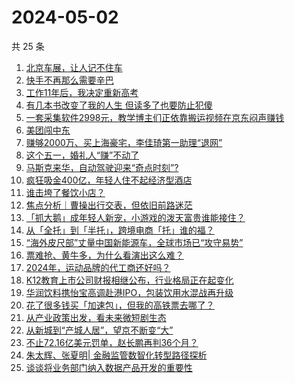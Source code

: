 # 2024-05-02

共 25 条

<!-- BEGIN 36KR -->
<!-- 最后更新时间 2024-05-02 07:01:14 +0800 -->
1. [北京车展，让人记不住车](https://36kr.com/p/2756065987725063)
1. [快手不再那么需要辛巴](https://36kr.com/p/2755912534686468)
1. [工作11年后，我决定重新高考](https://36kr.com/p/2754269911710470)
1. [有几本书改变了我的人生 但读多了也要防止犯傻](https://36kr.com/p/2681685828206729)
1. [一套采集软件2998元，教学博主们正依靠搬运视频在京东闷声赚钱](https://36kr.com/p/2755877033300612)
1. [美团闯中东](https://36kr.com/p/2755847586610179)
1. [赚够2000万、买上海豪宅，李佳琦第一助理“退网”](https://36kr.com/p/2755857337400321)
1. [这个五一，婚礼人“赚”不动了](https://36kr.com/p/2756630624893953)
1. [马斯克来华，自动驾驶迎来“奇点时刻”?](https://36kr.com/p/2756071160969987)
1. [疯狂吸金400亿，年轻人住不起经济型酒店](https://36kr.com/p/2756617057090563)
1. [谁击垮了餐饮小店？](https://36kr.com/p/2753106356091657)
1. [焦点分析｜曹操出行交表，但依旧前路迷茫](https://36kr.com/p/2755458802187013)
1. [「抓大鹅」成年轻人新宠，小游戏的泼天富贵谁能接住？](https://36kr.com/p/2756756011777026)
1. [从「全托」到「半托」，跨境电商「托」谁的福？](https://36kr.com/p/2756042208393991)
1. [“海外皮尺部”丈量中国新能源车，全球市场已“攻守易势”](https://36kr.com/p/2755964444643971)
1. [票难抢、黄牛多，为什么看演出这么难？](https://36kr.com/p/2756758126050310)
1. [2024年，运动品牌的代工商还好吗？](https://36kr.com/p/2755812831542020)
1. [K12教育上市公司财报相继公布，行业格局正在起变化](https://36kr.com/p/2756118590601988)
1. [华润饮料携怡宝高调赴港IPO，包装饮用水混战再升级](https://36kr.com/p/2756058337019656)
1. [花了很多钱买「加速包」，但我的高铁票去哪了？](https://36kr.com/p/2755913415539458)
1. [从产业政策出发，看未来微短剧生态](https://36kr.com/p/2756004772051716)
1. [从新城到“产城人居”，望京不断变“大”](https://36kr.com/p/2755778827778817)
1. [不止72.16亿美元罚单，赵长鹏再判36个月？](https://36kr.com/p/2755858804849416)
1. [朱太辉、张夏明| 金融监管数智化转型路径探析](https://36kr.com/p/2756658098781188)
1. [谈谈将业务部门纳入数据产品开发的重要性](https://36kr.com/p/2756872523185161)
<!-- END 36KR -->